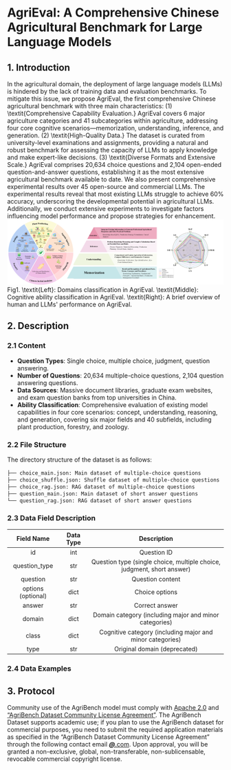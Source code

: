 # AgriEval: A Comprehensive Chinese Agricultural Benchmark for Large Language Models
## 1. Introduction
In the agricultural domain, the deployment of large language models (LLMs) is hindered by the lack of training data and evaluation benchmarks. To mitigate this issue, we propose AgriEval, the first comprehensive Chinese agricultural benchmark with three main characteristics: (1) \textit{Comprehensive Capability Evaluation.} AgriEval covers 6 major agriculture categories and 41 subcategories within agriculture, addressing four core cognitive scenarios—memorization, understanding, inference, and generation. (2) \textit{High-Quality Data.} The dataset is curated from university-level examinations and assignments, providing a natural and robust benchmark for assessing the capacity of LLMs to apply knowledge and make expert-like decisions. (3) \textit{Diverse Formats and Extensive Scale.} AgriEval comprises 20,634 choice questions and 2,104 open-ended question-and-answer questions, establishing it as the most extensive agricultural benchmark available to date. We also present comprehensive experimental results over 45 open-source and commercial LLMs. The experimental results reveal that most existing LLMs struggle to achieve 60\% accuracy, underscoring the developmental potential in agricultural LLMs. Additionally, we conduct extensive experiments to investigate factors influencing model performance and propose strategies for enhancement.
![img](https://github.com/YanPioneer/AgriEval/blob/main/image/NIPS_main_figure_01.png)
Fig1. \textit{Left}: Domains classification in AgriEval. \textit{Middle}: Cognitive ability classification in AgriEval. \textit{Right}: A brief overview of human and LLMs' performance on AgriEval.

## 2. Description

### 2.1 Content

- **Question Types**: Single choice, multiple choice, judgment, question answering.
- **Number of Questions**: 20,634 multiple-choice questions, 2,104 question answering questions.
- **Data Sources**: Massive document libraries, graduate exam websites, and exam question banks from top universities in China.
- **Ability Classification**: Comprehensive evaluation of existing model capabilities in four core scenarios: concept, understanding, reasoning, and generation, covering six major fields and 40 subfields, including plant production, forestry, and zoology.

### 2.2 File Structure

The directory structure of the dataset is as follows:

```
├── choice_main.json: Main dataset of multiple-choice questions
├── choice_shuffle.json: Shuffle dataset of multiple-choice questions
├── choice_rag.json: RAG dataset of multiple-choice questions
├── question_main.json: Main dataset of short answer questions
└── question_rag.json: RAG dataset of short answer questions
```

### 2.3 Data Field Description

|     Field Name     | Data Type |                         Description                          |
| :----------------: | :-------: | :----------------------------------------------------------: |
|         id         |    int    |                         Question ID                          |
|   question_type    |    str    | Question type (single choice, multiple choice, judgment, short answer) |
|      question      |    str    |                       Question content                       |
| options (optional) |   dict    |                        Choice options                        |
|       answer       |    str    |                        Correct answer                        |
|       domain       |   dict    |    Domain category (including major and minor categories)    |
|       class        |   dict    |  Cognitive category (including major and minor categories)   |
|        type        |    str    |                 Original domain (deprecated)                 |

### 2.4 Data Examples

## 3. Protocol

Community use of the AgriBench model must comply with [Apache 2.0](about:blank) and [“AgriBench Dataset Community License Agreement”](about:blank). The AgriBench Dataset supports academic use; if you plan to use the AgriBench dataset for commercial purposes, you need to submit the required application materials as specified in the “AgriBench Dataset Community License Agreement” through the following contact email [***@***.com](about:blank). Upon approval, you will be granted a non-exclusive, global, non-transferable, non-sublicensable, revocable commercial copyright license.
